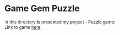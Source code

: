 # Game Gem Puzzle 
In this directory is presented my project - Puzzle game:   
Link to game [here](https://ruslana-p.github.io/Portfolio/game_gem_puzzle/index.html)